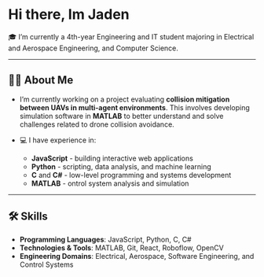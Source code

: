 # Hi there, Im Jaden

🎓 I’m currently a 4th-year Engineering and IT student majoring in Electrical and Aerospace Engineering, and Computer Science.

---

## 👨‍💻 About Me

-  I’m currently working on a project evaluating **collision mitigation between UAVs in multi-agent environments**. This involves developing simulation software in **MATLAB** to better understand and solve challenges related to drone collision avoidance.
  
- 💻 I have experience in:
  - **JavaScript** - building interactive web applications
  - **Python** - scripting, data analysis, and machine learning
  - **C** and **C#** - low-level programming and systems development
  - **MATLAB** - ontrol system analysis and simulation

---

## 🛠 Skills

- **Programming Languages**: JavaScript, Python, C, C#
- **Technologies & Tools**: MATLAB, Git, React, Roboflow, OpenCV
- **Engineering Domains**: Electrical, Aerospace, Software Engineering, and Control Systems
